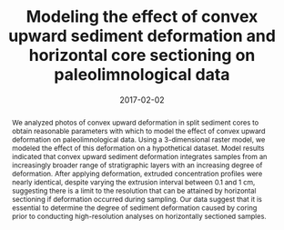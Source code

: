 ---
abstract: "We analyzed photos of convex upward deformation in split sediment cores to obtain reasonable parameters with which to model the effect of convex upward deformation on paleolimnological data. Using a 3-dimensional raster model, we modeled the effect of this deformation on a hypothetical dataset. Model results indicated that convex upward sediment deformation integrates samples from an increasingly broader range of stratigraphic layers with an increasing degree of deformation. After applying deformation, extruded concentration profiles were nearly identical, despite varying the extrusion interval between 0.1 and 1 cm, suggesting there is a limit to the resolution that can be attained by horizontal sectioning if deformation occurred during sampling. Our data suggest that it is essential to determine the degree of sediment deformation caused by coring prior to conducting high-resolution analyses on horizontally sectioned samples."
authors: ["Dewey W. Dunnington", "Ian S. Spooner"]
date: "2017-02-02"
doi: "10.1007/s10933-017-9947-1"
featured: false
image:
  caption: ""
  focal_point: ""
  preview_only: false
projects: []
publication: "Journal of Paleolimnology"
publication_short: ""
publication_types: ["2"]
summary: ""
tags: []
title: "Modeling the effect of convex upward sediment deformation and horizontal core sectioning on paleolimnological data"
url_code: ""
url_dataset: ""
url_pdf: ""
url_poster: ""
url_project: ""
url_slides: ""
url_source: ""
url_video: ""
---